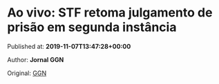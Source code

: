 
# Ao vivo: STF retoma julgamento de prisão em segunda instância

Published at: **2019-11-07T13:47:28+00:00**

Author: **Jornal GGN**

Original: [GGN](https://jornalggn.com.br/justica/ao-vivo-stf-retoma-julgamento-de-prisao-em-segunda-instancia/)


